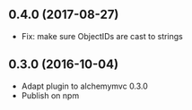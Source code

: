 ## 0.4.0 (2017-08-27)

* Fix: make sure ObjectIDs are cast to strings

## 0.3.0 (2016-10-04)

* Adapt plugin to alchemymvc 0.3.0
* Publish on npm